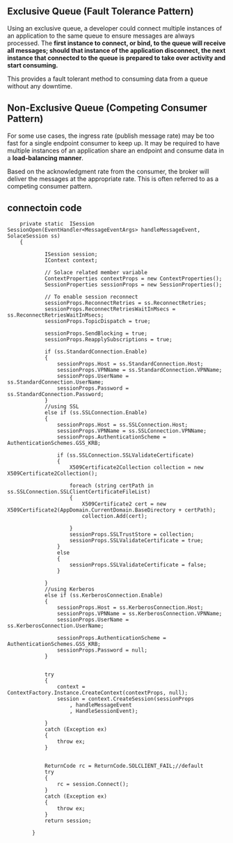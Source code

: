 ## Exclusive Queue (Fault Tolerance Pattern)
Using an exclusive queue, a developer could connect multiple instances of an application to the same queue to ensure messages are always processed. The **first instance to connect, or bind, to the queue will receive all messages; should that instance of the application disconnect, the next instance that connected to the queue is prepared to take over activity and start consuming.** 

This provides a fault tolerant method to consuming data from a queue without any downtime.

## Non-Exclusive Queue (Competing Consumer Pattern)
For some use cases, the ingress rate (publish message rate) may be too fast for a single endpoint consumer to keep up. It may be required to have multiple instances of an application share an endpoint and consume data in a **load-balancing manner**.

Based on the acknowledgment rate from the consumer, the broker will deliver the messages at the appropriate rate. This is often referred to as a competing consumer pattern.

## connectoin code
        private static  ISession SessionOpen(EventHandler<MessageEventArgs> handleMessageEvent, SolaceSession ss)
        {
```
            ISession session;
            IContext context;
            
            // Solace related member variable
            ContextProperties contextProps = new ContextProperties();
            SessionProperties sessionProps = new SessionProperties();

            // To enable session reconnect
            sessionProps.ReconnectRetries = ss.ReconnectRetries;
            sessionProps.ReconnectRetriesWaitInMsecs = ss.ReconnectRetriesWaitInMsecs;
            sessionProps.TopicDispatch = true;

            sessionProps.SendBlocking = true;
            sessionProps.ReapplySubscriptions = true;

            if (ss.StandardConnection.Enable)
            {
                sessionProps.Host = ss.StandardConnection.Host;
                sessionProps.VPNName = ss.StandardConnection.VPNName;
                sessionProps.UserName = ss.StandardConnection.UserName;
                sessionProps.Password = ss.StandardConnection.Password;
            }
            //using SSL
            else if (ss.SSLConnection.Enable)
            {
                sessionProps.Host = ss.SSLConnection.Host;
                sessionProps.VPNName = ss.SSLConnection.VPNName;
                sessionProps.AuthenticationScheme = AuthenticationSchemes.GSS_KRB;

                if (ss.SSLConnection.SSLValidateCertificate)
                {
                    X509Certificate2Collection collection = new X509Certificate2Collection();

                    foreach (string certPath in ss.SSLConnection.SSLClientCertificateFileList)
                    {
                        X509Certificate2 cert = new X509Certificate2(AppDomain.CurrentDomain.BaseDirectory + certPath);
                        collection.Add(cert);

                    }
                    sessionProps.SSLTrustStore = collection;
                    sessionProps.SSLValidateCertificate = true;
                }
                else
                {
                    sessionProps.SSLValidateCertificate = false;
                }

            }
            //using Kerberos 
            else if (ss.KerberosConnection.Enable)
            {
                sessionProps.Host = ss.KerberosConnection.Host;
                sessionProps.VPNName = ss.KerberosConnection.VPNName;
                sessionProps.UserName = ss.KerberosConnection.UserName;

                sessionProps.AuthenticationScheme = AuthenticationSchemes.GSS_KRB;
                sessionProps.Password = null;
            }


            try
            {
                context = ContextFactory.Instance.CreateContext(contextProps, null);
                session = context.CreateSession(sessionProps
                    , handleMessageEvent
                    , HandleSessionEvent);

            }
            catch (Exception ex)
            {
                throw ex;
            }


            ReturnCode rc = ReturnCode.SOLCLIENT_FAIL;//default
            try
            {
                rc = session.Connect();
            }
            catch (Exception ex)
            {
                throw ex;
            }
            return session;

        }

```
